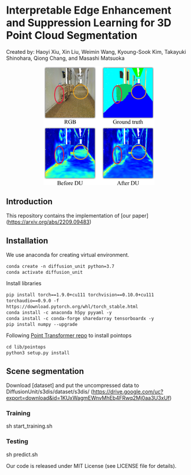 # Interpretable Edge Enhancement and Suppression Learning for 3D Point Cloud Segmentation
Created by: Haoyi Xiu, Xin Liu, Weimin Wang, Kyoung-Sook Kim, Takayuki Shinohara, Qiong Chang, and Masashi Matsuoka


<!-- ![concept](figures/concept.jpeg) -->
<p align='center'>
<img src="figures/concept.jpeg" alt="concept" width="300"/>

## Introduction
This repository contains the implementation of [our paper]
(https://arxiv.org/abs/2209.09483)

## Installation
We use anaconda for creating virtual environment. 
```
conda create -n diffusion_unit python=3.7
conda activate diffusion_unit
```

Install libraries
```
pip install torch==1.9.0+cu111 torchvision==0.10.0+cu111 torchaudio==0.9.0 -f https://download.pytorch.org/whl/torch_stable.html
conda install -c anaconda h5py pyyaml -y
conda install -c conda-forge sharedarray tensorboardx -y
pip install numpy --upgrade
```

Following [Point Transformer repo](https://github.com/POSTECH-CVLab/point-transformer) to install pointops 

```
cd lib/pointops
python3 setup.py install
```
## Scene segmentation
Download [dataset] and put the uncompressed data to DiffusionUnit/s3dis/dataset/s3dis/
(https://drive.google.com/uc?export=download&id=1KUxWagmEWnvMhEb4FRwq2Mj0aa3U3xUf)

### Training
sh start_training.sh

### Testing
sh predict.sh


Our code is released under MIT License (see LICENSE file for details).

